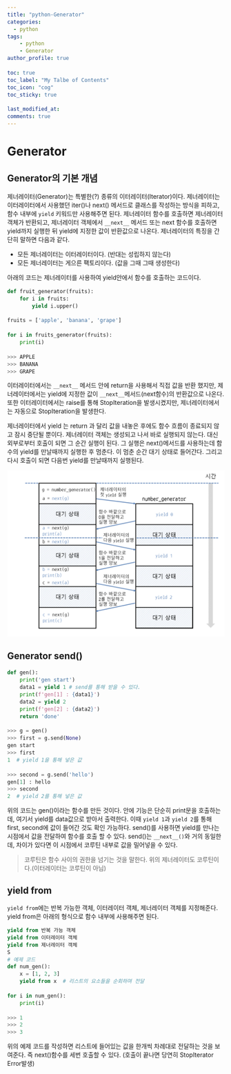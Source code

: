 ```yaml
---
title: "python-Generator"
categories: 
  - python
tags:
    - python
    - Generator
author_profile: true

toc: true
toc_label: "My Talbe of Contents"
toc_icon: "cog"
toc_sticky: true

last_modified_at:
comments: true
---
```


# Generator

## Generator의 기본 개념

제너레이터(Generator)는 특별한(?) 종류의 이터레이터(Iterator)이다. 제너레이터는 이터레이터에서 사용했던 iter()나 next() 메서드로 클래스를 작성하는 방식을 피하고, 함수 내부에 `yield` 키워드만 사용해주면 된다. 제너레이터 함수를 호출하면 제너레이터 객체가 반환되고, 제너레이터 객체에서 `__next__` 메서드 또는 next 함수를 호출하면 yield까지 실행한 뒤 yield에 지정한 값이 반환값으로 나온다. 제너레이터의 특징을 간단히 말하면 다음과 같다. 

- 모든 제너레이터는 이터레이터이다. (반대는 성립하지 않는다)
- 모든 제너레이터는 게으른 팩토리이다. (값을 그때 그때 생성한다)

아래의 코드는 제너레이터를 사용하여 yield안에서 함수를 호출하는 코드이다.

```python
def fruit_generator(fruits):
    for i in fruits:
        yield i.upper()

fruits = ['apple', 'banana', 'grape']

for i in fruits_generator(fruits):
    print(i)

>>> APPLE
>>> BANANA
>>> GRAPE
```

이터레이터에서는 `__next__` 메서드 안에 return을 사용해서 직접 값을 반환 했지만, 제너레이터에서는 yield에 지정한 값이 `__next__`메서드(next함수)의 반환값으로 나온다. 또한 이터레이터에서는 raise를 통해 StopIteration을 발생시켰지만, 제너레이터에서는 자동으로 StopIteration을 발생한다.

제너레이터에서 yield 는 return 과 달리 값을 내놓은 후에도 함수 흐름이 종료되지 않고 잠시 중단될 뿐이다. 제너레이터 객체는 생성되고 나서 바로 실행되지 않는다. 대신 외부로부터 호출이 되면 그 순간 실행이 된다. 그 실행은 next()메서드를 사용하는데 함수의 yield를 만날때까지 실행한 후 멈춘다. 이 멈춘 순간 대기 상태로 들어간다. 그리고 다시 호출이 되면 다음번 yield를 만날때까지 실행된다.

![generator](/assets/deploy/generator.png)


## Generator send()

```python
def gen():
    print('gen start')
    data1 = yield 1 # send를 통해 받을 수 있다.
    print(f'gen[1] : {data1}')
    data2 = yield 2
    print(f'gen[2] : {data2}')
    return 'done'
    
>>> g = gen()
>>> first = g.send(None)
gen start
>>> first
1  # yield 1을 통해 넣은 값

>>> second = g.send('hello')
gen[1] : hello
>>> second
2  # yield 2를 통해 넣은 값

```

위의 코드는 gen()이라는 함수를 만든 것이다. 안에 기능은 단순히 print문을 호출하는데, 여기서 yield를 data값으로 받아서 출력한다. 이때 `yield 1`과 `yield 2`를 통해 first, second에 값이 들어간 것도 확인 가능하다. send()를 사용하면 yield를 만나는 시점에서 값을 전달하여 함수를 호출 할 수 있다. 
send()는 `__next__()`와 거의 동일한데, 차이가 있다면 이 시점에서 코루틴 내부로 값을 밀어넣을 수 있다. 

> 코루틴은 함수 사이의 권한을 넘기는 것을 말한다. 위의 제너레이터도 코루틴이다.(이터레이터는 코루틴이 아님)

## yield from

`yield from`에는 반복 가능한 객체, 이터레이터 객체, 제너레이터 객체를 지정해준다. yield from은 아래의 형식으로 함수 내부에 사용해주면 된다.

```python
yield from 반복 가능 객체
yield from 이터레이터 객체
yield from 제너레이터 객체
S
# 예제 코드
def num_gen():
    x = [1, 2, 3]
	yield from x  # 리스트의 요소들을 순회하며 전달

for i in num_gen():
    print(i)

>>> 1
>>> 2
>>> 3
```

위의 예제 코드를 작성하면 리스트에 들어있는 값을 한개씩 차례대로 전달하는 것을 보여준다. 즉 next()함수를 세번 호출할 수 있다. (호출이 끝나면 당연히 StopIterator Error발생)





